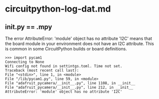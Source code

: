 
# circuitpython-log-dat.md

## __init__.py == .mpy 

The error AttributeError: 'module' object has no attribute 'I2C' means that the board module in your environment does not have an I2C attribute. This is common in some CircuitPython builds or board definitions.

    >>> import pycam1
    Connecting to None
    Wifi config not found in settintgs.toml. Time not set.
    Traceback (most recent call last):
    File "<stdin>", line 1, in <module>
    File "/lib/pycam1.py", line 59, in <module>
    File "adafruit_pycamera/__init__.py", line 1108, in __init__
    File "adafruit_pycamera/__init__.py", line 212, in __init__
    AttributeError: 'module' object has no attribute 'I2C'
